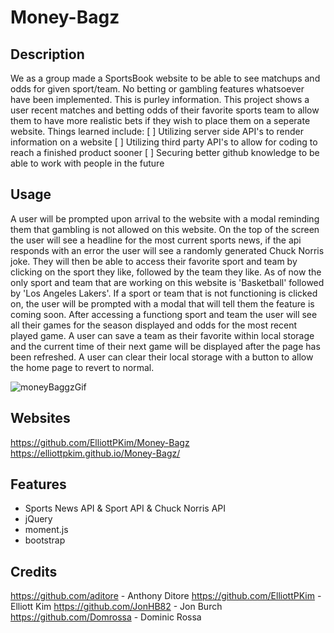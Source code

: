# Money-Bagz

## Description

We as a group made a SportsBook website to be able to see matchups and odds for given sport/team.
No betting or gambling features whatsoever have been implemented. This is purley information.
This project shows a user recent matches and betting odds of their favorite sports team to allow them to have more realistic bets if they wish to place them on a seperate website.
Things learned include:
[ ] Utilizing server side API's to render information on a website
[ ] Utilizing third party API's to allow for coding to reach a finished product sooner
[ ] Securing better github knowledge to be able to work with people in the future 

## Usage

A user will be prompted upon arrival to the website with a modal reminding them that gambling is not allowed on this website.
On the top of the screen the user will see a headline for the most current sports news, if the api responds with an error the user will see a randomly generated Chuck Norris joke.
They will then be able to access their favorite sport and team by clicking on the sport they like, followed by the team they like.
As of now the only sport and team that are working on this website is 'Basketball' followed by 'Los Angeles Lakers'.
If a sport or team that is not functioning is clicked on, the user will be prompted with a modal that will tell them the feature is coming soon.
After accessing a functiong sport and team the user will see all their games for the season displayed and odds for the most recent played game.
A user can save a team as their favorite within local storage and the current time of their next game will be displayed after the page has been refreshed.
A user can clear their local storage with a button to allow the home page to revert to normal.

![moneyBaggzGif](assets/images/moneyBaggz.gif)

## Websites 

https://github.com/ElliottPKim/Money-Bagz <br>
https://elliottpkim.github.io/Money-Bagz/

## Features

* Sports News API & Sport API & Chuck Norris API
* jQuery
* moment.js
* bootstrap

## Credits

https://github.com/aditore - Anthony Ditore
https://github.com/ElliottPKim - Elliott Kim
https://github.com/JonHB82 - Jon Burch
https://github.com/Domrossa - Dominic Rossa